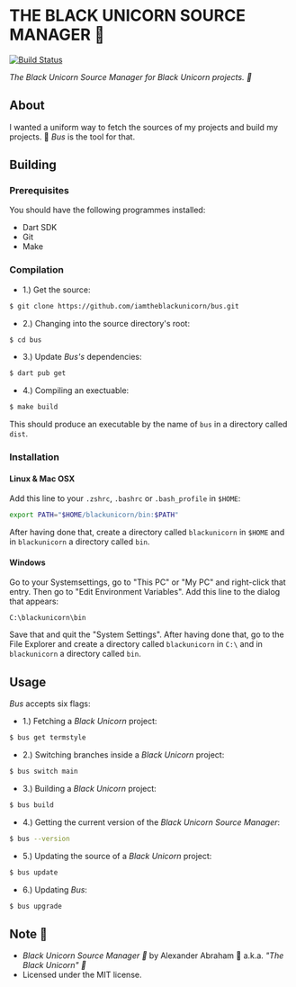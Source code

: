 # THE BLACK UNICORN SOURCE MANAGER :unicorn:

[![Build Status](https://travis-ci.com/iamtheblackunicorn/bus.svg?branch=main)](https://travis-ci.com/iamtheblackunicorn/bus)

*The Black Unicorn Source Manager for Black Unicorn projects. :unicorn:*

## About

I wanted a uniform way to fetch the sources of my projects and build my projects. :black_heart: *Bus* is the tool for that.

## Building

### Prerequisites

You should have the following programmes installed:

- Dart SDK
- Git
- Make

### Compilation

- 1.) Get the source:
```bash
$ git clone https://github.com/iamtheblackunicorn/bus.git
```

- 2.) Changing into the source directory's root:
```bash
$ cd bus
```

- 3.) Update *Bus's* dependencies:
```bash
$ dart pub get
```

- 4.) Compiling an exectuable:
```bash
$ make build
```

This should produce an executable by the name of `bus` in a directory called `dist`.

### Installation

#### Linux & Mac OSX

Add this line to your `.zshrc`, `.bashrc` or `.bash_profile` in `$HOME`:

```bash
export PATH="$HOME/blackunicorn/bin:$PATH"
```
After having done that, create a directory called `blackunicorn` in `$HOME` and in `blackunicorn` a directory called `bin`.

#### Windows

Go to your Systemsettings, go to "This PC" or "My PC" and right-click that entry. Then go to "Edit Environment Variables".
Add this line to the dialog that appears:

```
C:\blackunicorn\bin
```

Save that and quit the "System Settings". After having done that, go to the File Explorer and create a directory called `blackunicorn` in `C:\` and in `blackunicorn` a directory called `bin`.

## Usage

*Bus* accepts six flags:

- 1.) Fetching a *Black Unicorn* project:
```bash
$ bus get termstyle
```

- 2.) Switching branches inside a *Black Unicorn* project:
```bash
$ bus switch main
```

- 3.) Building a *Black Unicorn* project:
```bash
$ bus build
```

- 4.) Getting the current version of the *Black Unicorn Source Manager*:
```bash
$ bus --version
```

- 5.) Updating the source of a *Black Unicorn* project:
```bash
$ bus update
```

- 6.) Updating *Bus*:
```bash
$ bus upgrade
```

## Note :scroll:

- *Black Unicorn Source Manager :unicorn:* by Alexander Abraham :black_heart: a.k.a. *"The Black Unicorn" :unicorn:*
- Licensed under the MIT license.
